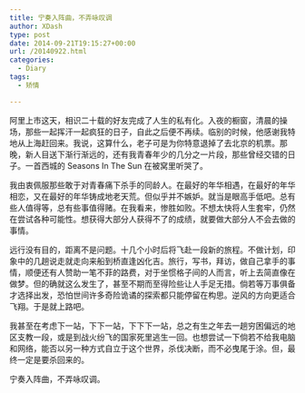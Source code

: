 ```yaml
---
title: 宁奏入阵曲，不弄咏叹调
author: XDash
type: post
date: 2014-09-21T19:15:27+00:00
url: /20140922.html
categories:
  - Diary
tags:
  - 矫情

---
```

阿里上市这天，相识二十载的好友完成了人生的私有化。入夜的橱窗，清晨的操场，那些一起挥汗一起疯狂的日子，自此之后便不再续。临别的时候，他感谢我特地从上海赶回来。我说，这算什么，老子可是为你特意退掉了去北京的机票。那晚，新人目送下渐行渐远的，还有我青春年少的几分之一片段，那些曾经交错的日子。一首西城的 Seasons In The Sun 在被窝里听哭了。

我由衷佩服那些敢于对青春痛下杀手的同龄人。在最好的年华相遇，在最好的年华相恋，又在最好的年华铸成地老天荒。但似乎并不嫉妒。就当是眼高手低吧。总有些人值得等，总有些事值得赌。在我看来，惨胜如败。不想太快将人生套牢，仍然在尝试各种可能性。想获得大部分人获得不了的成绩，就要做大部分人不会去做的事情。

远行没有目的，距离不是问题。十几个小时后将飞赴一段新的旅程。不做计划，印象中的几趟说走就走向来船到桥直逢凶化吉。旅行，写书，拜访，做自己拿手的事情，顺便还有人赞助一笔不菲的路费，对于坐惯格子间的人而言，听上去简直像在做梦。但的确就这么发生了，甚至不期而至得险些让人手足无措。倘若等万事俱备才选择出发，恐怕世间许多奇险诡谲的探索都只能停留在构思。逆风的方向更适合飞翔。于是就上路吧。

我甚至在考虑下一站，下下一站，下下下一站，总之有生之年去一趟穷困偏远的地区支教一段，或是到战火纷飞的国家死里逃生一回。也想尝试一下倘若不给我电脑和网络，能否以另一种方式自立于这个世界，杀伐决断，而不必曳尾于涂。但，最终一定是要杀回来的。

宁奏入阵曲，不弄咏叹调。